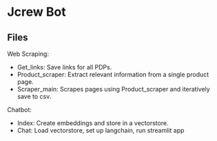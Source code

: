 # Jcrew Bot

## Files

Web Scraping:
* Get_links: Save links for all PDPs.
* Product_scraper: Extract relevant information from a single product page. 
* Scraper_main: Scrapes pages using Product_scraper and iteratively save to csv. 

Chatbot:
* Index: Create embeddings and store in a vectorstore. 
* Chat: Load vectorstore, set up langchain, run streamlit app

